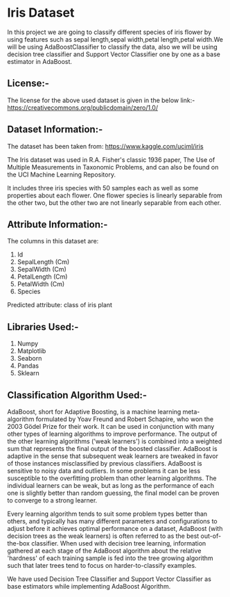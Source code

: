 # Iris Dataset

In this project we are going to classify different species of iris flower by using features such as sepal length,sepal width,petal length,petal width.We will be using AdaBoostClassifier to classify the data, also we will be using decision tree classifier and Support Vector Classifier one by one as a base estimator in AdaBoost.

## License:-

The license for the above used dataset is given in the below link:-
https://creativecommons.org/publicdomain/zero/1.0/

## Dataset Information:-

The dataset has been taken from: https://www.kaggle.com/uciml/iris

The Iris dataset was used in R.A. Fisher's classic 1936 paper, The Use of Multiple Measurements in Taxonomic Problems, and can also be found on the UCI Machine Learning Repository.

It includes three iris species with 50 samples each as well as some properties about each flower. One flower species is linearly separable from the other two, but the other two are not linearly separable from each other.

## Attribute Information:-

The columns in this dataset are:

1. Id
2. SepalLength (Cm)
3. SepalWidth (Cm)
4. PetalLength (Cm)
5. PetalWidth (Cm)
6. Species

Predicted attribute: class of iris plant

## Libraries Used:-

1. Numpy
2. Matplotlib
3. Seaborn
4. Pandas
5. Sklearn

## Classification Algorithm Used:-

AdaBoost, short for Adaptive Boosting, is a machine learning meta-algorithm formulated by Yoav Freund and Robert Schapire, who won the 2003 Gödel Prize for their work. It can be used in conjunction with many other types of learning algorithms to improve performance. The output of the other learning algorithms ('weak learners') is combined into a weighted sum that represents the final output of the boosted classifier. AdaBoost is adaptive in the sense that subsequent weak learners are tweaked in favor of those instances misclassified by previous classifiers. AdaBoost is sensitive to noisy data and outliers. In some problems it can be less susceptible to the overfitting problem than other learning algorithms. The individual learners can be weak, but as long as the performance of each one is slightly better than random guessing, the final model can be proven to converge to a strong learner.

Every learning algorithm tends to suit some problem types better than others, and typically has many different parameters and configurations to adjust before it achieves optimal performance on a dataset, AdaBoost (with decision trees as the weak learners) is often referred to as the best out-of-the-box classifier. When used with decision tree learning, information gathered at each stage of the AdaBoost algorithm about the relative 'hardness' of each training sample is fed into the tree growing algorithm such that later trees tend to focus on harder-to-classify examples.

We have used Decision Tree Classifier and Support Vector Classifier as base estimators while implementing AdaBoost Algorithm.
